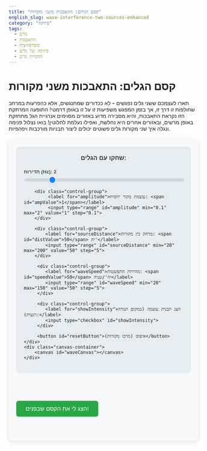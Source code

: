 ```yaml
---
title: "קסם הגלים: התאבכות משני מקורות"
english_slug: wave-interference-two-sources-enhanced
category: "פיזיקה"
tags:
  - גלים
  - התאבכות
  - סופרפוזיציה
  - פיזיקה של גלים
  - הדמיית גלים
---
```

# קסם הגלים: התאבכות משני מקורות

תארו לעצמכם ששני גלים נפגשים – לא ככדורים שמתנגשים, אלא כהפרעות במרחב שחולפות זו דרך זו, אך בזמן המפגש משפיעות זו על זו באופן דרמטי! התופעה המרתקת הזו נקראת התאבכות, והיא מסבירה מדוע באזורים מסוימים אנרגיית הגל מתחזקת באופן מרשים, ובאזורים אחרים היא נחלשת, ואפילו נעלמת לחלוטין! בואו נצלול פנימה ונגלה איך שני מקורות גלים פשוטים יכולים ליצור תבניות מורכבות ויפהפיות.

<div class="simulation-container">
    <div class="controls">
        <h3>שחקו עם הגלים:</h3>
        <div class="control-group">
            <label for="frequency">תדירות (Hz): <span id="freqValue">2</span></label>
            <input type="range" id="frequency" min="0.5" max="10" value="2" step="0.1">
        </div>

        <div class="control-group">
             <label for="amplitude">עוצמת מקור יחסית: <span id="ampValue">1</span></label>
             <input type="range" id="amplitude" min="0.1" max="2" value="1" step="0.1">
        </div>

        <div class="control-group">
            <label for="sourceDistance">מרחק בין מקורות: <span id="distValue">50</span> יח'</label>
            <input type="range" id="sourceDistance" min="20" max="200" value="50" step="5">
        </div>

         <div class="control-group">
            <label for="waveSpeed">מהירות התפשטות: <span id="speedValue">50</span> יח'/שניה</label>
            <input type="range" id="waveSpeed" min="20" max="150" value="50" step="5">
         </div>
        
         <div class="control-group">
            <label for="showIntensity">הצג תבנית עוצמה (במקום תנודה רגעית):</label>
            <input type="checkbox" id="showIntensity">
         </div>

         <button id="resetButton">איפוס (מרכז מקורות)</button>
    </div>
    <div class="canvas-container">
        <canvas id="waveCanvas"></canvas>
    </div>
</div>

<style>
    /* Overall layout and container styling */
    .simulation-container {
        display: flex;
        flex-wrap: wrap;
        gap: 30px; /* Increased gap */
        margin: 20px 0;
        padding: 20px;
        background-color: #f8f9fa; /* Light background */
        border-radius: 12px;
        box-shadow: 0 4px 12px rgba(0, 0, 0, 0.1); /* Subtle shadow */
        font-family: 'Arial', sans-serif; /* Modern font */
    }

    /* Controls styling */
    .controls {
        flex: 1 1 280px; /* Adjust base width */
        background-color: #e9ecef; /* Slightly darker background */
        padding: 20px;
        border-radius: 10px;
        min-width: 250px;
        box-shadow: inset 0 1px 3px rgba(0, 0, 0, 0.05);
    }

    .controls h3 {
        margin-top: 0;
        color: #343a40; /* Darker heading color */
        text-align: center;
        margin-bottom: 20px;
    }

    .control-group {
        margin-bottom: 18px; /* Space between controls */
    }

    .controls label {
        display: block;
        margin-bottom: 8px; /* Space below label */
        font-weight: bold;
        color: #495057; /* Label color */
        font-size: 0.95em;
    }

    .controls input[type="range"] {
        width: 100%;
        /* Custom slider styling */
        -webkit-appearance: none;
        appearance: none;
        height: 8px;
        background: #ced4da;
        outline: none;
        opacity: 0.9;
        transition: opacity .2s;
        border-radius: 4px;
    }

    .controls input[type="range"]:hover {
        opacity: 1;
    }

    .controls input[type="range"]::-webkit-slider-thumb {
        -webkit-appearance: none;
        appearance: none;
        width: 20px;
        height: 20px;
        background: #007bff; /* Primary color */
        cursor: pointer;
        border-radius: 50%;
        border: 2px solid #ffffff;
        box-shadow: 0 1px 3px rgba(0, 0, 0, 0.2);
    }

     .controls input[type="range"]::-moz-range-thumb {
        width: 20px;
        height: 20px;
        background: #007bff; /* Primary color */
        cursor: pointer;
        border-radius: 50%;
        border: 2px solid #ffffff;
        box-shadow: 0 1px 3px rgba(0, 0, 0, 0.2);
    }


    .controls input[type="checkbox"] {
        margin-right: 8px;
        vertical-align: middle;
        width: 18px;
        height: 18px;
        cursor: pointer;
    }

    .controls button {
        display: block;
        width: 100%;
        padding: 12px;
        background-color: #6c757d; /* Secondary button color */
        color: white;
        border: none;
        border-radius: 6px;
        cursor: pointer;
        font-size: 1em;
        transition: background-color 0.2s ease;
        margin-top: 10px;
    }

    .controls button:hover {
        background-color: #5a6268;
    }

    /* Canvas container styling */
    .canvas-container {
        flex: 2 1 500px; /* Adjust base width */
        display: flex;
        justify-content: center;
        align-items: center;
        background-color: #ffffff; /* White background for canvas area */
        border: 1px solid #dee2e6; /* Light border */
        border-radius: 10px;
        overflow: hidden;
        box-shadow: 0 2px 8px rgba(0, 0, 0, 0.1); /* Shadow for canvas */
         position: relative; /* Needed for absolute positioning of sources if drawn outside canvas context */
    }

    #waveCanvas {
        display: block;
        background-color: #f8f9fa; /* Canvas background */
         /* Ensure canvas size is set via JS attributes, not CSS for drawing accuracy */
    }

    /* Explanation section styling */
    #explanationSection {
        display: none; /* Initially hidden */
        margin-top: 30px;
        padding: 25px;
        background-color: #e9ecef; /* Matching controls background */
        border-radius: 12px;
        border-left: 5px solid #007bff; /* Highlight border */
        line-height: 1.7; /* Improve readability */
         box-shadow: 0 2px 8px rgba(0, 0, 0, 0.08);
    }

     #explanationSection h2 {
        margin-top: 0;
        color: #343a40;
        margin-bottom: 15px;
     }

     #explanationSection h3 {
         color: #007bff; /* Primary color for subheadings */
         margin-top: 20px;
         margin-bottom: 10px;
     }

     #explanationSection ul {
         padding-left: 20px;
     }
      #explanationSection li {
         margin-bottom: 8px;
      }


    /* Toggle button styling */
    .toggle-explanation-button {
        display: block;
        margin: 30px auto; /* Center button and add space */
        padding: 12px 25px;
        background-color: #28a745; /* Success color */
        color: white;
        border: none;
        border-radius: 6px;
        cursor: pointer;
        font-size: 1.1em;
        transition: background-color 0.2s ease, transform 0.1s ease;
        box-shadow: 0 2px 5px rgba(0, 0, 0, 0.1);
    }
    .toggle-explanation-button:hover {
        background-color: #218838;
        transform: translateY(-1px); /* Slight lift effect */
    }
     .toggle-explanation-button:active {
        background-color: #1e7e34;
        transform: translateY(0);
     }

     /* Ensure responsiveness */
     @media (max-width: 768px) {
         .simulation-container {
             flex-direction: column;
             gap: 20px;
             padding: 15px;
         }
         .controls, .canvas-container, #explanationSection {
             flex-basis: auto; /* Allow elements to take full width */
             min-width: unset;
         }
     }

</style>

<button class="toggle-explanation-button" id="toggleExplanation">הצג לי את הקסם שבפנים!</button>

<div id="explanationSection">
    <h2>הצצה אל מאחורי הקלעים של התאבכות גלים</h2>

    הסימולציה שזה עתה חוויתם מציגה תופעה יסודית בפיזיקה: התאבכות גלים. כדי להבין אותה לעומק, נפרק את המרכיבים:

    <h3>מהו בעצם גל?</h3>
    גל הוא דרך להעביר אנרגיה דרך תווך (כמו מים או אוויר) או אפילו דרך ריק (כמו גלי אור), מבלי להזיז את התווך עצמו למרחק גדול. חשבו על אצטדיון כדורגל בזמן "גל" - האוהדים קמים ומתיישבים, אבל לא זזים מהכיסא! לגלים יש מאפיינים חשובים:
    <ul>
        <li>**תדירות (f):** כמה מחזורים של הגל עוברים בנקודה מסוימת בשניה (נמדד בהרץ - Hz). ככל שהתדירות גבוהה יותר, הגל "צפוף" יותר בזמן.</li>
        <li>**אורך גל (λ):** המרחק הפיזי בין שתי נקודות זהות בגל (למשל, בין שני שיאים עוקבים). ככל שהאורך גל קצר יותר, הגל "צפוף" יותר במרחב.</li>
        <li>**משרעת (A):** "גובה" הגל, או הגודל המרבי של ההפרעה ממצב שיווי המשקל. קשורה ישירות לכמות האנרגיה שהגל נושא, ובעצם - לעוצמתו!</li>
        <li>**מהירות התפשטות (v):** כמה מהר הגל מתקדם במרחב. הקשר האלגנטי בין מאפיינים אלו הוא: \(v = f \cdot \lambda\).</li>
    </ul>
    בסימולציה זו אנו מדמים גלים דו-ממדיים (כמו גלים על פני מים), היוצאים מנקודות - אלו יכולות להיות מקורות אור קוהרנטיים, רמקולים, או אבנים שנזרקו למים.

    <h3>סופרפוזיציה: הגלים פשוט מסתכמים!</h3>
    כאשר שני גלים או יותר מגיעים לאותה נקודה בו זמנית, הם לא "מתנגשים" ומשנים זה את זה לצמיתות. במקום זאת, ההפרעה הכוללת באותה נקודה היא פשוט **סכום ההפרעות** שיוצר כל גל בנפרד. זהו עקרון הסופרפוזיציה. זה כאילו שכל גל מגיע לנקודה בלי "לשים לב" לגלים האחרים, אבל התוצאה שאנו רואים היא ההשפעה המשולבת שלהם.

    <h3>התאבכות בונה: כששיא פוגש שיא</h3>
    התאבכות בונה מתרחשת בנקודות שבהן שני הגלים מגיעים ב"תיאום" - כלומר, שיא של גל אחד נפגש עם שיא של גל אחר, ושפל פוגש שפל. במצב זה, ההפרעות של שני הגלים **מתחברות ומחזקות** זו את זו, ומשרעת הגל הכולל גדולה ממשרעת כל גל בנפרד. זה קורה כאשר הפרש הדרכים מהמקורות לנקודה הוא כפולה שלמה של אורך הגל (\(\Delta r = n \cdot \lambda\)), כאשר \(n\) הוא 0, 1, 2, וכן הלאה. נקודות אלו יהיו "בהירות" או "רועשות" יותר, או יציגו תנודה מקסימלית בסימולציה.

    <h3>התאבכות הורסת: כששיא פוגש שפל</h3>
    התאבכות הורסת מתרחשת בנקודות שבהן שני הגלים מגיעים ב"סתירה" - כלומר, שיא של גל אחד פוגש שפל של גל אחר. במצב זה, ההפרעות של שני הגלים **מבטלות** זו את זו (לפחות חלקית). אם המשרעות שוות, הביטול יכול להיות מלא לגמרי! זה קורה כאשר הפרש הדרכים מהמקורות לנקודה הוא כפולה אי-שלמה של חצי אורך גל (\(\Delta r = (n + \frac{1}{2}) \cdot \lambda\)), כאשר \(n\) הוא 0, 1, 2, וכן הלאה. נקודות אלו יהיו "חשובות" או "שקטות" יותר, או יציגו תנודה מינימלית (אפסית) בסימולציה.

    <h3>תבנית ההתאבכות</h3>
    השילוב של התאבכות בונה והורסת בנקודות שונות במרחב יוצר את תבנית ההתאבכות האופיינית - אזורים לסירוגין של חיזוק והחלשה, הנראים בסימולציה כקווים או פסים. תבנית זו תלויה במרחק בין המקורות, בתדירות הגלים (ומכאן באורך הגל), ומהירות התפשטותם. ככל שהפרש הדרכים משתנה מנקודה לנקודה ביחס לאורך הגל, כך אנו עוברים מאזור התאבכות בונה להורסת ובחזרה.

    <h3>התאבכות ביום-יום</h3>
    תופעת ההתאבכות אינה רק תרגיל פיזיקלי, אלא מופיעה סביבנו כל הזמן:
    <ul>
        <li>**גלי מים:** תבניות הריפלס המורכבות שנוצרות בבריכה או אגם כשיש שני מקורות הפרעה.</li>
        <li>**גלי קול:** אזורים שונים בחדר שבהם שומעים צליל חזק יותר או חלש יותר ממערכת סטריאו (נקודות "חמות" ו"קרות" אקוסטיות). טכנולוגיית ביטול רעשים באוזניות עושה שימוש בהתאבכות הורסת ליצירת "אנטי-רעש".</li>
        <li>**גלי אור:** הצבעים המרהיבים על בועות סבון או כתמי שמן על כביש רטוב - נובעים מהתאבכות אור המוחזר ממשטחים שונים בשכבה הדקה. ניסוי שני הסדקים המפורסם של יאנג, שהראה את האופי הגלי של האור, מבוסס על התאבכות. טכנולוגיות כמו הולוגרפיה אף הן רותמות את התאבכות האור.</li>
    </ul>
    שחקו שוב בסימולציה, ונסו לראות כיצד שינוי הפרמטרים משפיע על תבנית ההתאבכות. האם אתם מזהים את הקשרים שלמדנו עליהם?

</div>

<script>
    const canvas = document.getElementById('waveCanvas');
    const ctx = canvas.getContext('2d');

    // Control elements
    const frequencyControl = document.getElementById('frequency');
    const amplitudeControl = document.getElementById('amplitude');
    const sourceDistanceControl = document.getElementById('sourceDistance');
    const waveSpeedControl = document.getElementById('waveSpeed');
    const showIntensityControl = document.getElementById('showIntensity');
    const resetButton = document.getElementById('resetButton');
    const toggleExplanationButton = document.getElementById('toggleExplanation');
    const explanationSection = document.getElementById('explanationSection');

    // Value display spans
    const freqValueSpan = document.getElementById('freqValue');
    const ampValueSpan = document.getElementById('ampValue');
    const distValueSpan = document.getElementById('distValue');
    const speedValueSpan = document.getElementById('speedValue');

    let animationFrameId = null;
    let time = 0;
    let simulationRunning = false;

    // Simulation parameters (adjusted by controls)
    let frequency = parseFloat(frequencyControl.value);
    let amplitude = parseFloat(amplitudeControl.value);
    let sourceDistance = parseInt(sourceDistanceControl.value, 10); // Distance between sources
    let waveSpeed = parseInt(waveSpeedControl.value, 10); // Wave speed
    let showIntensity = showIntensityControl.checked;

    // Canvas setup
    const canvasWidth = 600; // Keep fixed for drawing logic
    const canvasHeight = 400; // Keep fixed for drawing logic
    canvas.width = canvasWidth;
    canvas.height = canvasHeight;

    // Source positions relative to canvas center
    // These are fixed in X dimension for simplicity, can be dragged later
    let source1 = { x: canvasWidth / 2 - sourceDistance / 2, y: canvasHeight / 2 };
    let source2 = { x: canvasWidth / 2 + sourceDistance / 2, y: canvasHeight / 2 };

    // Source visual properties for animation (optional)
    const sourceRadius = 6;
    const sourceColor = 'rgba(255, 0, 0, 0.8)'; // Red with transparency

    // Store pixel data to draw efficiently
    let pixelData = ctx.createImageData(canvasWidth, canvasHeight);
    let data = pixelData.data;

    // Function to get distance between two points
    function getDistance(p1, p2) {
        const dx = p1.x - p2.x;
        const dy = p1.y - p2.y;
        return Math.sqrt(dx * dx + dy * dy);
    }

     // Function to calculate instantaneous wave displacement at a point from a source
     // Includes amplitude decrease with distance (simplified 1/sqrt(r) for 2D-like spread)
    function getWaveDisplacement(distance, freq, amp, speed, t) {
        if (distance < 0.1) distance = 0.1; // Avoid issues near source
        const wavelength = speed / freq; // λ = v / f
        // Wave function: A * sin(k*r - ω*t + initial_phase)
        // Assuming initial_phase is 0 for both sources
        // k*r = (2π/λ) * r
        // ω*t = 2πf * t
        const phase = 2 * Math.PI * ((distance / wavelength) - (freq * t));
        // Amplitude decay: A_effective = amp / sqrt(distance)
        const effectiveAmplitude = amp / Math.sqrt(distance);
        return effectiveAmplitude * Math.sin(phase);
    }

    // Helper function to map a value within a range to a color gradient
    // For displacement: value from -maxDisp to +maxDisp -> color (e.g., Blue-Gray-Red)
    // For intensity: value from 0 to maxAmp -> color (e.g., Black-Yellow)
    function mapValueToColor(value, minVal, maxVal, colors) {
         // Clamp value to range
         value = Math.max(minVal, Math.min(maxVal, value));

         // Normalize value to [0, 1] range based on min/max
         const normalized = (value - minVal) / (maxVal - minVal);

         // Map normalized value to color index
         const colorIndex = normalized * (colors.length - 1);
         const index1 = Math.floor(colorIndex);
         const index2 = Math.ceil(colorIndex);
         const fraction = colorIndex - index1;

         const c1 = colors[index1];
         const c2 = colors[index2];

         // Interpolate between the two nearest colors
         const r = Math.round(c1[0] + fraction * (c2[0] - c1[0]));
         const g = Math.round(c1[1] + fraction * (c2[1] - c1[1]));
         const b = Math.round(c1[2] + fraction * (c2[2] - c1[2]));

         return [r, g, b];
    }


    // Draw function
    function draw() {
         // Estimate a reasonable maximum displacement/amplitude for color mapping
         // This helps scale the color gradient.
         // Max possible total amplitude is sum of amplitudes from both sources.
         // Near sources, decay is minimal. Furthest points have max decay.
         // Let's scale relative to the maximum possible setting of the amplitude control,
         // considering points near the sources.
         const minPossibleDistance = Math.min(getDistance({x:0, y:0}, source1), getDistance({x:0, y:0}, source2),
                                              getDistance({x:canvasWidth, y:0}, source1), getDistance({x:canvasWidth, y:0}, source2),
                                              getDistance({x:0, y:canvasHeight}, source1), getDistance({x:0, y:canvasHeight}, source2),
                                              getDistance({x:canvasWidth, y:canvasHeight}, source1), getDistance({x:canvasWidth, y:canvasHeight}, source2));

         const baseMaxAmp = parseFloat(amplitudeControl.max); // Use max possible input amplitude value for scaling
         const estimatedMaxAmp = 2 * baseMaxAmp / Math.sqrt(Math.max(minPossibleDistance, 10)); // Estimate sum of amplitudes near edges, avoid too large values


        // Define color palettes
        const displacementColors = [
            [0, 0, 255],    // Deep Blue (min displacement)
            [128, 128, 128], // Gray (zero displacement)
            [255, 0, 0]     // Bright Red (max displacement)
        ];
        const intensityColors = [
             [0, 0, 0],       // Black (min intensity / destructive)
            // [0, 0, 255],    // Blueish (low intensity)
            // [0, 255, 0],    // Greenish (medium intensity)
             [255, 255, 0]   // Yellow (max intensity / constructive)
        ];


        for (let y = 0; y < canvasHeight; y++) {
            for (let x = 0; x < canvasWidth; x++) {
                const point = { x: x, y: y };
                const d1 = getDistance(point, source1);
                const d2 = getDistance(point, source2);

                let r, g, b;

                if (showIntensity) {
                     // Calculate the resulting amplitude at this point based on path difference
                     const wavelength = waveSpeed / frequency;
                     const pathDifference = Math.abs(d1 - d2);

                     // Calculate local amplitudes with decay
                     const localAmp1 = amplitude / Math.sqrt(d1 < 0.1 ? 0.1 : d1);
                     const localAmp2 = amplitude / Math.sqrt(d2 < 0.1 ? 0.1 : d2);

                     // The phase difference between the two waves arriving at (x,y) is 2π * |d1 - d2| / λ
                     // Assuming sources are in phase initially.
                     const phaseDiff = 2 * Math.PI * pathDifference / wavelength;

                     // Resulting amplitude formula for two waves A1, A2 with phase difference phi:
                     // A_res = sqrt(A1^2 + A2^2 + 2*A1*A2*cos(phi))
                     const resultingAmplitude = Math.sqrt(localAmp1*localAmp1 + localAmp2*localAmp2 + 2*localAmp1*localAmp2*Math.cos(phaseDiff));

                     // Map resulting amplitude to color (intensity map)
                     const color = mapValueToColor(resultingAmplitude, 0, estimatedMaxAmp, intensityColors);
                     [r, g, b] = color;

                } else {
                    // Show instantaneous total displacement
                    const displacement1 = getWaveDisplacement(d1, frequency, amplitude, waveSpeed, time);
                    const displacement2 = getWaveDisplacement(d2, frequency, amplitude, waveSpeed, time);
                    const totalDisplacement = displacement1 + displacement2;

                    // Map total displacement to color (displacement map)
                    const color = mapValueToColor(totalDisplacement, -estimatedMaxAmp, estimatedMaxAmp, displacementColors);
                    [r, g, b] = color;
                }


                const index = (y * canvasWidth + x) * 4;
                data[index + 0] = r; // Red
                data[index + 1] = g; // Green
                data[index + 2] = b; // Blue
                data[index + 3] = 255; // Alpha (opaque)
            }
        }

        ctx.putImageData(pixelData, 0, 0);

         // Draw source points *on top* of the pixel data
         // Animate source appearance based on the displacement *at the source location itself* (conceptual visual aid)
         // Note: The displacement function assumes distance > 0. Using a tiny distance or skipping calculation at source is needed.
         // Let's use a simplified visual pulse for the sources.
         const sourcePulseValue = Math.sin(2 * Math.PI * frequency * time); // Oscillates between -1 and 1

         // Draw source 1
         ctx.fillStyle = sourceColor;
         ctx.beginPath();
         // Scale radius slightly based on pulse value (e.g., 5 to 7 pixels)
         const r1 = sourceRadius + sourcePulseValue * 1.5;
         ctx.arc(source1.x, source1.y, r1, 0, Math.PI * 2);
         ctx.fill();
         // Draw a ring or border
          ctx.strokeStyle = 'rgba(255, 255, 255, 0.5)';
          ctx.lineWidth = 1.5;
          ctx.beginPath();
          ctx.arc(source1.x, source1.y, sourceRadius + 2, 0, Math.PI * 2);
          ctx.stroke();


         // Draw source 2
         ctx.fillStyle = sourceColor;
         ctx.beginPath();
         const r2 = sourceRadius + sourcePulseValue * 1.5;
         ctx.arc(source2.x, source2.y, r2, 0, Math.PI * 2);
         ctx.fill();
         // Draw a ring or border
          ctx.strokeStyle = 'rgba(255, 255, 255, 0.5)';
          ctx.lineWidth = 1.5;
          ctx.beginPath();
          ctx.arc(source2.x, source2.y, sourceRadius + 2, 0, Math.PI * 2);
          ctx.stroke();
    }

    // Animation loop
    function animate() {
        if (!simulationRunning) return;
        time += 1/60; // Increment time based on typical frame rate (approx 60fps)
        draw();
        animationFrameId = requestAnimationFrame(animate);
    }

    // Start/Stop simulation
    function startSimulation() {
        if (!simulationRunning) {
            simulationRunning = true;
            //time = 0; // Optionally reset time on start/change? Keep continuous time for smoother transitions
            animate();
        }
    }

    function stopSimulation() {
        if (simulationRunning) {
            simulationRunning = false;
            cancelAnimationFrame(animationFrameId);
            animationFrameId = null;
        }
    }

    // Update simulation parameters from controls
    function updateParameters() {
        // Read values first
        const newFrequency = parseFloat(frequencyControl.value);
        const newAmplitude = parseFloat(amplitudeControl.value);
        const newSourceDistance = parseInt(sourceDistanceControl.value, 10);
        const newWaveSpeed = parseInt(waveSpeedControl.value, 10);
        const newShowIntensity = showIntensityControl.checked;

        // Check if parameters actually changed before updating and potentially stopping/starting
        const paramsChanged = (frequency !== newFrequency ||
                               amplitude !== newAmplitude ||
                               sourceDistance !== newSourceDistance ||
                               waveSpeed !== newWaveSpeed ||
                               showIntensity !== newShowIntensity);


        if (paramsChanged) {
            // Update values
            frequency = newFrequency;
            amplitude = newAmplitude;
            sourceDistance = newSourceDistance;
            waveSpeed = newWaveSpeed;
            showIntensity = newShowIntensity;

             // Update display values
            freqValueSpan.textContent = frequency.toFixed(1);
            ampValueSpan.textContent = amplitude.toFixed(1);
            distValueSpan.textContent = sourceDistance;
            speedValueSpan.textContent = waveSpeed;

            // Update source positions if distance changed
            source1.x = canvasWidth / 2 - sourceDistance / 2;
            source2.x = canvasWidth / 2 + sourceDistance / 2;

            // Manage animation based on view mode
            if (showIntensity) {
                // Intensity map is static pattern, stop animation and draw once
                stopSimulation();
                draw();
            } else {
                // Wave displacement map is dynamic, ensure animation is running
                startSimulation();
            }
        } else if (!simulationRunning && !showIntensity) {
             // If parameters didn't change, but we are in displacement mode and simulation stopped (e.g., page load)
             startSimulation();
        }
    }

    // Event Listeners for controls - use 'input' for continuous updates on range sliders
    frequencyControl.addEventListener('input', updateParameters);
    amplitudeControl.addEventListener('input', updateParameters);
    sourceDistanceControl.addEventListener('input', updateParameters);
    waveSpeedControl.addEventListener('input', updateParameters);
    // Use 'change' for checkbox as it's not continuous
    showIntensityControl.addEventListener('change', updateParameters);


    // Event listener for reset button
    resetButton.addEventListener('click', () => {
         // Reset sources to center with current distance (already centered by updateParameters)
         // This button just triggers an update/redraw cycle
         updateParameters(); // Re-center (which is already the case) and redraw
    });


    // Toggle explanation section
    toggleExplanationButton.addEventListener('click', () => {
        const isHidden = explanationSection.style.display === 'none' || explanationSection.style.display === '';
        explanationSection.style.display = isHidden ? 'block' : 'none';
        toggleExplanationButton.textContent = isHidden ? 'הסתר את ההסבר' : 'הצג לי את הקסם שבפנים!';
        // Optional: scroll to the explanation section when shown
        if (isHidden) {
            explanationSection.scrollIntoView({ behavior: 'smooth', block: 'start' });
        }
    });


    // Initial drawing and start simulation
    // Use a small timeout to ensure canvas is fully rendered before drawing
    // This can sometimes prevent issues on page load.
     setTimeout(updateParameters, 50);


    // Handle window resize - important for keeping canvas aspect ratio/centering if container changes size
    // However, our canvas size is fixed, so we only need to potentially re-center sources if we added drag.
    // With fixed canvas size, no resize handling is strictly necessary for THIS simulation.
    // If canvas size became responsive, this would be crucial.
    // window.addEventListener('resize', updateParameters);


</script>
```